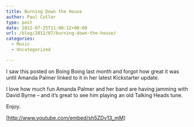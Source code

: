 ```yaml
---
title: Burning Down the House
author: Paul Cutler
type: post
date: 2012-07-25T11:00:12+00:00
url: /blog/2012/07/burning-down-the-house/
categories:
  - Music
  - Uncategorized

---
```

I saw this posted on Boing Boing last month and forgot how great it was until Amanda Palmer linked to it in her latest Kickstarter update.

I love how much fun Amanda Palmer and her band are having jamming with David Byrne &#8211; and it&#8217;s great to see him playing an old Talking Heads tune. 

Enjoy.

[http://www.youtube.com/embed/sh5ZDv13_mM]